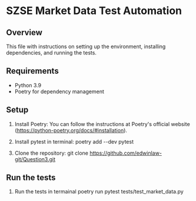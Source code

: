 # SZSE Market Data Test Automation

## Overview

This file with instructions on setting up the environment, installing
dependencies, and running the tests.

## Requirements

- Python 3.9
- Poetry for dependency management

## Setup

1. Install Poetry:
   You can follow the instructions at Poetry's official website (https://python-poetry.org/docs/#installation).

2. Install pytest in terminal:
   poetry add --dev pytest

3. Clone the repository:
   git clone https://github.com/edwinlaw-git/Question3.git

## Run the tests
   
1. Run the tests in termainal
poetry run pytest tests/test_market_data.py
